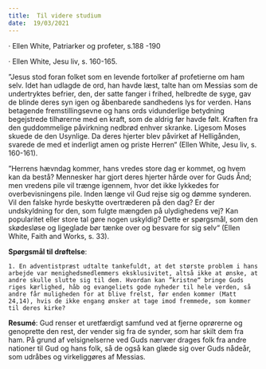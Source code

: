 ```yaml
---
title:  Til videre studium
date:  19/03/2021
---
```


· Ellen White, Patriarker og profeter, s.188 -190

· Ellen White, Jesu liv, s. 160-165.

”Jesus stod foran folket som en levende fortolker af profetierne om ham selv. Idet han udlagde de ord, han havde læst, talte han om Messias som de undertryktes befrier, den, der satte fanger i frihed, helbredte de syge, gav de blinde deres syn igen og åbenbarede sandhedens lys for verden. Hans betagende fremstillingsevne og hans ords vidunderlige betydning begejstrede tilhørerne med en kraft, som de aldrig før havde følt. Kraften fra den guddommelige påvirkning nedbrød enhver skranke. Ligesom Moses skuede de den Usynlige. Da deres hjerter blev påvirket af Helligånden, svarede de med et inderligt amen og priste Herren“ (Ellen White, Jesu liv, s. 160-161).

”Herrens hævndag kommer, hans vredes store dag er kommet, og hvem kan da bestå? Mennesker har gjort deres hjerter hårde over for Guds Ånd; men vredens pile vil trænge igennem, hvor det ikke lykkedes for overbevisningens pile. Inden længe vil Gud rejse sig og dømme synderen. Vil den falske hyrde beskytte overtræderen på den dag? Er der undskyldning for den, som fulgte mængden på ulydighedens vej? Kan popularitet eller store tal gøre nogen uskyldig? Dette er spørgsmål, som den skødesløse og ligeglade bør tænke over og besvare for sig selv“ (Ellen White, Faith and Works, s. 33).

**Spørgsmål til drøftelse**:

`1.	En adventistpræst udtalte tankefuldt, at det største problem i hans arbejde var menighedsmedlemmers eksklusivitet, altså ikke at ønske, at andre skulle slutte sig til dem. Hvordan kan ”kristne“ bringe Guds riges kærlighed, håb og evangeliets gode nyheder til hele verden, så andre får muligheden for at blive frelst, før enden kommer (Matt 24,14), hvis de ikke engang ønsker at tage imod fremmede, som kommer til deres kirke?`

**Resumé**: Gud renser et uretfærdigt samfund ved at fjerne oprørerne og genoprette den rest, der vender sig fra de synder, som har skilt dem fra ham. På grund af velsignelserne ved Guds nærvær drages folk fra andre nationer til Gud og hans folk, så de også kan glæde sig over Guds nådeår, som udråbes og virkeliggøres af Messias.